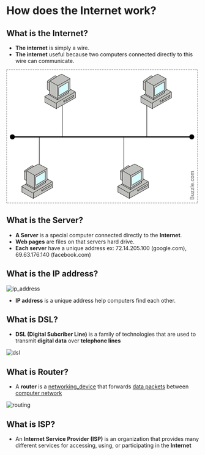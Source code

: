 # How does the Internet work?

## What is the Internet?

* **The internet** is simply a wire.
* **The internet** useful because two computers connected directly to this wire can communicate.

![internet_model](https://github.com/KLD-VN/Internet/blob/main/how_does_the_internet_work/internet_model.jpeg)

## What is the Server?

* **A Server** is a special computer connected directly to the **Internet**.
* **Web pages** are files on that servers hard drive.
* **Each server** have a unique address ex: 72.14.205.100 (google.com), 69.63.176.140 (facebook.com)

## What is the IP address?

![ip_address](https://github.com/KLD-VN]/Internet/how_does_the_internet_work/ip_address.png)

* **IP address** is a unique address help computers find each other. 

## What is DSL?

* **DSL (Digital Subcriber Line)** is a family of technologies that are used to transmit **digital data** over **telephone lines**

![dsl](https://github.com/KLD-VN]/Internet/how_does_the_internet_work/dsl.jpeg)

## What is Router?

* A **router** is a [networking_device] that forwards [data packets] between [computer network]

![routing](https://github.com/KLD-VN]/Internet/how_does_the_internet_work/routing.svg)

## What is ISP?

* An **Internet Service Provider (ISP)** is an organization that provides many different services for accessing, using, or participating in the **Internet**

[networking_device]: https://en.wikipedia.org/wiki/Networking_device
[data packets]: https://en.wikipedia.org/wiki/Network_packet
[computer network]: https://en.wikipedia.org/wiki/Computer_network
